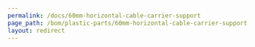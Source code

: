 ```yaml
---
permalink: /docs/60mm-horizontal-cable-carrier-support
page_path: /bom/plastic-parts/60mm-horizontal-cable-carrier-support
layout: redirect
---
```



